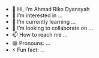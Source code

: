 - 👋 Hi, I’m Ahmad Riko Dyansyah
- 👀 I’m interested in ...
- 🌱 I’m currently learning ...
- 💞️ I’m looking to collaborate on ...
- 📫 How to reach me ...
- 😄 Pronouns: ...
- ⚡ Fun fact: ...

<!---
AhmRikoDys/AhmRikoDys is a ✨ special ✨ repository because its `README.md` (this file) appears on your GitHub profile.
You can click the Preview link to take a look at your changes.
--->
